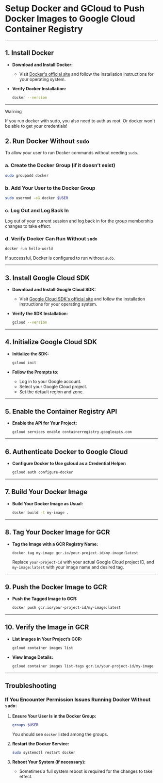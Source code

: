
# Setup Docker and GCloud to Push Docker Images to Google Cloud Container Registry

---

## 1. Install Docker

- **Download and Install Docker:**
  - Visit [Docker's official site](https://www.docker.com/get-started) and follow the installation instructions for your operating system.
- **Verify Docker Installation:**
  
  ```bash
  docker --version
  ```

---
> [!WARNING]  
> If you run docker with sudo, you also need to auth as root. Or docker won't be able to get your credentials!

## 2. Run Docker Without `sudo`

To allow your user to run Docker commands without needing `sudo`. 

### a. Create the Docker Group (if it doesn’t exist)

```bash
sudo groupadd docker
```

### b. Add Your User to the Docker Group

```bash
sudo usermod -aG docker $USER
```

### c. Log Out and Log Back In

Log out of your current session and log back in for the group membership changes to take effect.

### d. Verify Docker Can Run Without `sudo`

```bash
docker run hello-world
```

If successful, Docker is configured to run without `sudo`.

---

## 3. Install Google Cloud SDK

- **Download and Install Google Cloud SDK:**
  - Visit [Google Cloud SDK's official site](https://cloud.google.com/sdk/docs/install) and follow the installation instructions for your operating system.
- **Verify the SDK Installation:**

  ```bash
  gcloud --version
  ```

---

## 4. Initialize Google Cloud SDK

- **Initialize the SDK:**

  ```bash
  gcloud init
  ```

- **Follow the Prompts to:**
  - Log in to your Google account.
  - Select your Google Cloud project.
  - Set the default region and zone.

---

## 5. Enable the Container Registry API

- **Enable the API for Your Project:**

  ```bash
  gcloud services enable containerregistry.googleapis.com
  ```

---

## 6. Authenticate Docker to Google Cloud

- **Configure Docker to Use gcloud as a Credential Helper:**

  ```bash
  gcloud auth configure-docker
  ```

---

## 7. Build Your Docker Image

- **Build Your Docker Image as Usual:**

  ```bash
  docker build -t my-image .
  ```

---

## 8. Tag Your Docker Image for GCR

- **Tag the Image with a GCR Registry Name:**

  ```bash
  docker tag my-image gcr.io/your-project-id/my-image:latest
  ```

  Replace `your-project-id` with your actual Google Cloud project ID, and `my-image:latest` with your image name and desired tag.

---

## 9. Push the Docker Image to GCR

- **Push the Tagged Image to GCR:**

  ```bash
  docker push gcr.io/your-project-id/my-image:latest
  ```

---

## 10. Verify the Image in GCR

- **List Images in Your Project’s GCR:**

  ```bash
  gcloud container images list
  ```

- **View Image Details:**

  ```bash
  gcloud container images list-tags gcr.io/your-project-id/my-image
  ```

---

## Troubleshooting

### If You Encounter Permission Issues Running Docker Without `sudo`:

1. **Ensure Your User Is in the Docker Group:**

   ```bash
   groups $USER
   ```

   You should see `docker` listed among the groups.

2. **Restart the Docker Service:**

   ```bash
   sudo systemctl restart docker
   ```

3. **Reboot Your System (if necessary):**
   - Sometimes a full system reboot is required for the changes to take effect.
